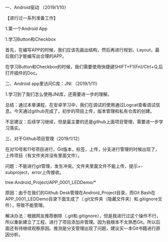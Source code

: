 一、Android驱动 （2019/1/10）

【进行过一系列准备工作】

1.第一个Android App

1.学习Button和Checkbox

​	首先，在编写APP的时候，我们应该先画出结构，然后再进行规划、Layout，最后我们才能编写出合理的APP。

在学习Button和Checkbox的时候，我们需要使用快捷键SHIFT+F1(Fn)/Ctrl+Q,后打开插件的Doc。

二、Android app里访问C库：JNI （2019/1/11）

1.学习到了我们怎么使用JNI库，还需要进一步的理解。

总结：通过本章课程，在安卓学习中，我们在调试的使用通过Logcat查看调试信息。今天通过github完成了，初步的项目上传，版本管理和私有仓库的创建。

不足建议：后续学习继续，但是最主要的还是github上面项目管理，需要进一步学习落实。



三、对于Github项目管理（2019/1/12）

在对10号和11号项目进行，Git版本，标签，上传，分支进行管理的时候出现了，上传项目（有文件夹并没有里面文件）。

问题：不能进行git管理，发生冲突。文件夹里面文件不能上传，提示+-subproject，error上传接收。

tree:Android_Project/APP_0001_LEDDemo/*

原因：由于在我们的Github Desk管理在Android_Project目录，而Git Bash在APP_0001_LEDDemo目录下面生成了（.git文件夹（隐藏文件夹）和.gitignore文件），导致不能管理。

解决办法：根据网友推荐删除（.git和.gitignore），但是我进行过这个操作不行，所以重新建立了工程，进行了项目添加并管理。因为我根本不太熟悉Git。所以后面还有待继续观察原因。推测是分支管理出现了问题，建议买一本Git书籍进行原因分析。